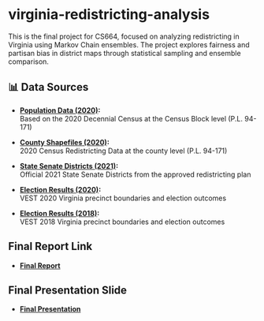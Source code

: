 # virginia-redistricting-analysis

This is the final project for CS664, focused on analyzing redistricting in Virginia using Markov Chain ensembles. The project explores fairness and partisan bias in district maps through statistical sampling and ensemble comparison.

## 📊 Data Sources

- **[Population Data (2020)](https://redistrictingdatahub.org/dataset/virginia-block-pl-94171-2020/):**  
  Based on the 2020 Decennial Census at the Census Block level (P.L. 94-171)

- **[County Shapefiles (2020)](https://redistrictingdatahub.org/dataset/virginia-county-pl-94171-2020/):**  
  2020 Census Redistricting Data at the county level (P.L. 94-171)

- **[State Senate Districts (2021)](https://redistrictingdatahub.org/dataset/2021-senate-of-virginia-districts-approved-plan/):**  
  Official 2021 State Senate Districts from the approved redistricting plan

- **[Election Results (2020)](https://redistrictingdatahub.org/dataset/vest-2020-virginia-precinct-boundaries-and-election-results-shapefile/):**  
  VEST 2020 Virginia precinct boundaries and election outcomes

- **[Election Results (2018)](https://redistrictingdatahub.org/download/?datasetid=1449&document=/web_ready_stage/data_partners/vest/2018/va_vest_18.zip):**  
  VEST 2018 Virginia precinct boundaries and election outcomes

## Final Report Link
- **[Final Report](https://www.overleaf.com/read/fpkktxsrpwzp#eb9cc1)**  

## Final Presentation Slide
- **[Final Presentation](https://docs.google.com/presentation/d/19glYDb9ecTDkjJYXnHUpCISh9_qvU2qAIBclsSVAGIo/edit?slide=id.g354ba64ca8d_0_97#slide=id.g354ba64ca8d_0_97)**  
